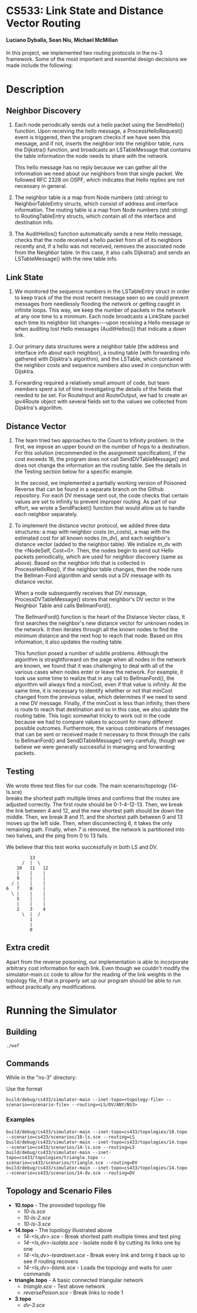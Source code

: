 # CS533: Link State and Distance Vector Routing

#### Luciano Dyballa, Sean Niu, Michael McMillan

In this project, we implemented two routing protocols in the ns-3 framework.
Some of the most important and essential design decisions we made include 
the following:

# Description

## Neighbor Discovery
1. Each node periodically sends out a hello packet using the SendHello()
   function.  Upon receiving the hello message, a ProcessHelloRequest() event
   is triggered, then the program checks if we have seen this message, and if not,
   inserts the neighbor into the neighbor table, runs the Dijkstra() function,
   and broadcasts an LSTableMessage that contains the table information
   the node needs to share with the network.

   This hello message has no reply because we can gather all
   the information we need about our neighbors from that single packet.
   We followed RFC 2328 on OSPF, which indicates that Hello replies are
   not necessary in general.

2. The neighbor table is a map from Node numbers (std::string) to
   NeighborTableEntry structs, which consist of address and interface information.
   The routing table is a map from Node numbers (std::string) to
   RoutingTableEntry structs, which contain all of the interface and destination
   info.

3. The AuditHellos() function automatically sends a new Hello message, checks
   that the node received a hello packet from all of its neighbors recently and,
   if a hello was not received, removes the associated node from the Neighbor table.
   In this case, it also calls Dijkstra() and sends an LSTableMessage() with the
   new table info.

## Link State
1. We monitored the sequence numbers in the LSTableEntry struct in order to
   keep track of the the most recent message seen so we could prevent messages
   from needlessly flooding the network or getting caught in infinite loops.
   This way, we keep the number of packets in the network at any one time to a minimum.
   Each node broadcasts a LinkState packet each time its neighbor list
   changes---upon receiving a Hello message or when auditing lost Hello messages
   (AuditHellos()) that indicate a down link. 

2. Our primary data structures were a neighbor table (the address and interface info
   about each neighbor), a routing table (with forwarding info gathered with Dijsktra's
   algorithm), and the LSTable, which contained the neighbor costs and sequence numbers
   also used in conjunction with Dijsktra.

3. Forwarding required a relatively small amount of code, but team members spent
   a lot of time investigating the details of the fields that needed to be set.
   For RouteInput and RouteOutput, we had to create an ipv4Route object with
   several fields set to the values we collected from Dijsktra's algorithm.

## Distance Vector
1. The team tried two approaches to the Count to Infinity problem.  In the
   first, we impose an upper bound on the number of hops to a destination.  For this 
   solution (recommended in the assignment specification), if the cost exceeds 16,
   the program does not call SendDVTableMessage() and does not change the information
   an the routing table.  See the details in the Testing section below for a specific
   example.

   In the second, we implemented a partially working version of Poisoned Reverse that
   can be found in a separate branch on the Github repository. For each DV message sent 
   out, the code checks that certain values are set to infinity to prevent improper 
   routing. As part of our effort, we wrote a SendPacket() function that would allow 
   us to handle each neighbor separately.

2. To implement the distance vector protocol, we added three data structures:
   a map with neighbor costs (m_costs), a map with the estimated cost for all known
   nodes (m_dv), and each neighbor's distance vector (added to the neighbor table).
   We initialize m_dv with the <NodeSelf, Cost=0>.  Then, the nodes begin to send
   out Hello packets periodically, which are used for neighbor discovery (same as
   above).  Based on the neighbor info that is collected in ProcessHelloReq(),
   if the neighbor table changes, then the node runs the Bellman-Ford algorithm
   and sends out a DV message with its distance vector.

   When a node subsequently receives that DV message, ProcessDVTableMessage()
   stores that neighbor's DV vector in the Neighbor Table and calls
   BellmanFord().

   The BellmanFord() function is the heart of the Distance Vector class,
   It first searches the neighbor's new distance vector for unknown nodes
   in the network.  It then iterates through all the known nodes to find
   the minimum distance and the next hop to reach that node. Based on this
   information, it also updates the routing table.

   This function posed a number of subtle problems.  Although the algorithm
   is straightforward on the page when all nodes in the network are known,
   we found that it was challenging to deal with all of the various cases
   when nodes enter or leave the network.  For example, it took use some time
   to realize that in any call to BellmanFord(), the algorithm will always 
   find a minCost, even if that value is infinity.  At the same time, it 
   is necessary to identify whether or not that minCost changed from the previous
   value, which determines if we need to send a new DV message.  Finally,
   if the minCost is less than infinity, then there is route to reach that
   destination and so in this case, we also update the routing table.
   This logic somewhat tricky to work out in the code because we had to 
   compare values to account for many different possible outcomes.
   Furthermore, the various combinations of messages that can be sent
   or received made it necessary to think through the calls to BellmanFord()
   and SendDTableMessage() very carefully, though we believe we were generally
   successful in managing and forwarding packets.

## Testing
We wrote three test files for our code.  The main scenario/topology (14-ls.sce)  
breaks the shortest path multiple times and confirms that the routes are 
adjusted correctly.  The first route should be 0-1-4-12-13.  Then, we break
the link between 4 and 12, and the new shortest path should be down the middle.
Then, we break 8 and 11, and the shortest path between 0 and 13 moves up the
left side.  Then, when disconnecting 6, it takes the only remaining path.
Finally, when 7 is removed, the network is partitioned into two halves,
and the ping from 0 to 13 fails.

We believe that this test works successfully in both LS and DV.

             13
          /  |  \
        10   11   12
        |    |    |
        9    |    |
      / |    |    |
    6   7    8    |
      \ |    |    |
        5    |    |
        |    |    |
        2    3    4
          \  |  /
             1
             |
             0

## Extra credit
Apart from the reverse poisoning, our implementation is
able to incorporate arbitrary cost information for each link. Even though we
couldn't modify the simulator-main.cc code to allow for the reading of the link
weights in the topology file, if that is properly set up our program should be
able to run without practically any modifications.


# Running the Simulator

## Building
`./waf`

## Commands
While in the "ns-3" directory:

Use the format
```
build/debug/cs433/simulator-main --inet-topo=<topology-file> --scenario=<scenario-file> --routing=<LS/DV/ANY/NS3>
```

### Examples

```
build/debug/cs433/simulator-main --inet-topo=cs433/topologies/10.topo --scenario=cs433/scenarios/10-ls.sce --routing=LS
build/debug/cs433/simulator-main --inet-topo=cs433/topologies/14.topo --scenario=cs433/scenarios/14-ls.sce --routing=LS
build/debug/cs433/simulator-main --inet-topo=cs433/topologies/triangle.topo --scenario=cs433/scenarios/triangle.sce --routing=DV
build/debug/cs433/simulator-main --inet-topo=cs433/topologies/14.topo --scenario=cs433/scenarios/14-dv.sce --routing=DV
```

## Topology and Scenario Files

+ __10.topo__ - The provoided topology file
  * _10-ls.sce_
  * _10-ls-2.sce_
  * _10-ls-3.sce_
+ __14.topo__ - The topology illustrated above
  * _14-<ls,dv>.sce_ - Break shortest path multiple times and test ping
  * _14-<ls,dv>-isolate.sce_ - Isolate node 6 by cutting its links one by one
  * _14-<ls,dv>-teardown.sce_ - Break every link and bring it back up to see if routing recovers
  * _14-<ls,dv>-blank.sce_ - Loads the topology and waits for user commands
+ __triangle.topo__ - A basic connected triangular network
  * _triangle.sce_ - Test above network
  * _reversePoison.sce_ - Break links to node 1
+ __3.topo__
  * _dv-3.sce_
